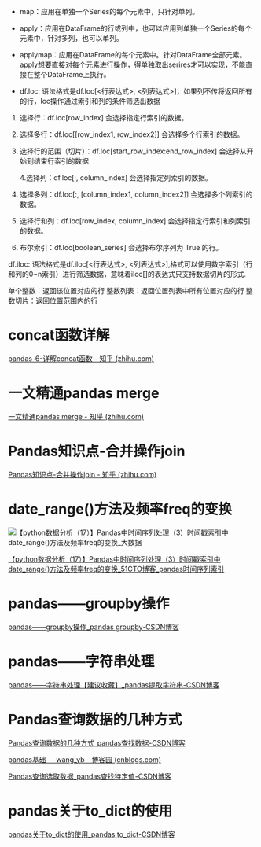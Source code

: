- map：应用在单独一个Series的每个元素中，只针对单列。

- apply：应用在DataFrame的行或列中，也可以应用到单独一个Series的每个元素中，针对多列，也可以单列。

- applymap：应用在DataFrame的每个元素中。针对DataFrame全部元素。apply想要直接对每个元素进行操作，得单独取出serires才可以实现，不能直接在整个DataFrame上执行。

- df.loc: 语法格式是df.loc[<行表达式>, <列表达式>]，如果列不传将返回所有的行，loc操作通过索引和列的条件筛选出数据
1. 选择行：df.loc[row_index] 会选择指定行索引的数据。

2. 选择多行：df.loc[[row_index1, row_index2]] 会选择多个行索引的数据。

3. 选择行的范围（切片）：df.loc[start_row_index:end_row_index] 会选择从开始到结束行索引的数据
   
   4.选择列：df.loc[:, column_index] 会选择指定列索引的数据。

4. 选择多列：df.loc[:, [column_index1, column_index2]] 会选择多个列索引的数据。

5. 选择行和列：df.loc[row_index, column_index] 会选择指定行索引和列索引的数据。

6. 布尔索引：df.loc[boolean_series] 会选择布尔序列为 True 的行。

df.iloc: 语法格式是df.iloc[<行表达式>, <列表达式>],格式可以使用数字索引（行和列的0~n索引）进行筛选数据，意味着iloc[]的表达式只支持数据切片的形式.

单个整数：返回该位置对应的行
整数列表：返回位置列表中所有位置对应的行
整数切片：返回位置范围内的行

# concat函数详解

[pandas-6-详解concat函数 - 知乎 (zhihu.com)](https://zhuanlan.zhihu.com/p/647262148)

# 一文精通pandas merge

[一文精通pandas merge - 知乎 (zhihu.com)](https://zhuanlan.zhihu.com/p/634229183)

# Pandas知识点-合并操作join

[Pandas知识点-合并操作join - 知乎 (zhihu.com)](https://zhuanlan.zhihu.com/p/385729988)

# date_range()方法及频率freq的变换

![【python数据分析（17）】Pandas中时间序列处理（3）时间戳索引中date_range()方法及频率freq的变换_大数据](https://s2.51cto.com/images/blog/202207/11111824_62cb96800b7d47299.png?x-oss-process=image/watermark,size_16,text_QDUxQ1RP5Y2a5a6i,color_FFFFFF,t_30,g_se,x_10,y_10,shadow_20,type_ZmFuZ3poZW5naGVpdGk=/format,webp/resize,m_fixed,w_1184)

[【python数据分析（17）】Pandas中时间序列处理（3）时间戳索引中date_range()方法及频率freq的变换_51CTO博客_pandas时间序列索引](https://blog.51cto.com/u_15713987/5460354)

# pandas——groupby操作

[pandas——groupby操作_pandas groupby-CSDN博客](https://blog.csdn.net/AOAIYI/article/details/128994426)

# pandas——字符串处理

[pandas——字符串处理【建议收藏】_pandas提取字符串-CSDN博客](https://blog.csdn.net/AOAIYI/article/details/129004686)

# Pandas查询数据的几种方式

[Pandas查询数据的几种方式_pandas查找数据-CSDN博客](https://blog.csdn.net/qq_40703593/article/details/121176207)

[pandas基础- - wang_yb - 博客园 (cnblogs.com)](https://www.cnblogs.com/wang_yb/collections/10377)

[Pandas查询选取数据_pandas查找特定值-CSDN博客](https://blog.csdn.net/qq_48391148/article/details/124674329)

# pandas关于to_dict的使用

[pandas关于to_dict的使用_pandas to_dict-CSDN博客](https://blog.csdn.net/qq_38060702/article/details/109843385)


